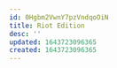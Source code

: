 ```yaml
---
id: 0Hgbm2VwnY7pzVndqoOiN
title: Riot Edition
desc: ''
updated: 1643723096365
created: 1643723096365
---
```


